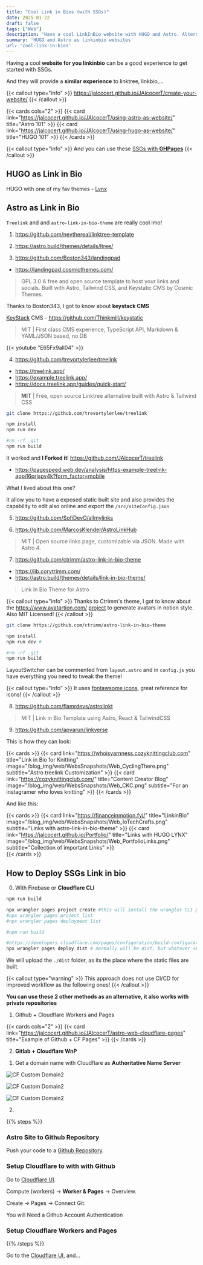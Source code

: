 ```yaml
---
title: "Cool Link in Bios (with SSGs)"
date: 2025-01-22
draft: false
tags: ["Web"]
description: "Have a cool LinkInBio website with HUGO and Astro. Alternative to linktree with Gitlab and Cloudflare WnP Setup."
summary: 'HUGO and Astro as linkinbio websites'
url: 'cool-link-in-bios'
---
```



Having a cool **website for you linkinbio** can be a good experience to get started with SSGs.

And they will provide a **similar experience** to linktree, linkbio,...

{{< callout type="info" >}}
https://jalcocert.github.io/JAlcocerT/create-your-website/
{{< /callout >}}

{{< cards cols="2" >}}
  {{< card link="https://jalcocert.github.io/JAlcocerT/using-astro-as-website/" title="Astro 101" >}}
  {{< card link="https://jalcocert.github.io/JAlcocerT/using-hugo-as-website/" title="HUGO 101" >}}
{{< /cards >}}


{{< callout type="info" >}}
And you can use these [SSGs with **GHPages**](https://jalcocert.github.io/JAlcocerT/how-to-use-github-pages/)
{{< /callout >}}


## HUGO as Link in Bio

HUGO with one of my fav themes - [Lynx](https://jalcocert.github.io/JAlcocerT/portfolio-website-for-social-media)


## Astro as Link in Bio

`Treelink` and and `astro-link-in-bio-theme` are really cool imo!

1. https://github.com/nevthereal/linktree-template

2. https://astro.build/themes/details/ltree/

3. https://github.com/Boston343/landingpad
* https://landingpad.cosmicthemes.com/

> GPL 3.0 A free and open source template to host your links and socials. Built with Astro, Tailwind CSS, and Keystatic CMS by Cosmic Themes.



Thanks to Boston343, I got to know about **keystack CMS**


[KeyStack](https://keystatic.com/) CMS - https://github.com/Thinkmill/keystatic

> MIT | First class CMS experience, TypeScript API, Markdown & YAML/JSON based, no DB

<!-- https://www.youtube.com/watch?v=E65Fx9all04&t=9s -->
{{< youtube "E65Fx9all04" >}}

4. https://github.com/trevortylerlee/treelink
* https://treelink.app/
* https://example.treelink.app/
* https://docs.treelink.app/guides/quick-start/

> **MIT** | Free, open source Linktree alternative built with Astro & Tailwind CSS

```sh
git clone https://github.com/trevortylerlee/treelink

npm install
npm run dev

#rm -rf .git
npm run build
```

It worked and **I Forked it**! https://github.com/JAlcocerT/treelink

* https://pagespeed.web.dev/analysis/https-example-treelink-app/l6prjspv4k?form_factor=mobile

What I lived about this one?

It allow you to have a exposed static built site and also provides the capability to edit also online and export the `/src/siteConfig.json`



5. https://github.com/SofiDevO/allmylinks

6. https://github.com/MarcosKlender/AstroLinkHub

> MIT | Open source links page, customizable via JSON. Made with Astro 4.

7. https://github.com/ctrimm/astro-link-in-bio-theme

* https://lib.corytrimm.com/
* https://astro.build/themes/details/link-in-bio-theme/

> Link In Bio Theme for Astro

{{< callout type="info" >}}
Thanks to Ctrimm's theme, I got to know about the https://www.avatartion.com/ [project](https://github.com/wilmerterrero/Avatartion) to generate avatars in notion style. Also MIT Licensed!
{{< /callout >}}

```sh
git clone https://github.com/ctrimm/astro-link-in-bio-theme

npm install
npm run dev #

#rm -rf .git
npm run build
```

LayoutSwitcher can be commented from `layout.astro` and in `config.js` you have everything you need to tweak the theme!

{{< callout type="info" >}}
It uses [fontawsome icons](https://fontawesome.com/search), great reference for icons!
{{< /callout >}}


8. https://github.com/flamrdevs/astrolinkt

> MIT | Link in Bio Template using Astro, React & TailwindCSS

9. https://github.com/apvarun/linkverse


This is how they can look:

{{< cards >}}
  {{< card link="https://whoisyarnness.cozyknittingclub.com" title="Link in Bio for Knitting" image="/blog_img/web/WebsSnapshots/Web_CyclingThere.png" subtitle="Astro treelink Customization" >}}
  {{< card link="https://cozyknittingclub.com/" title="Content Creator Blog" image="/blog_img/web/WebsSnapshots/Web_CKC.png" subtitle="For an instagramer who loves knitting" >}}
{{< /cards >}}

And like this:

{{< cards >}}
  {{< card link="https://financeinmotion.fyi/" title="LinkinBio" image="/blog_img/web/WebsSnapshots/Web_IoTechCrafts.png" subtitle="Links with astro-link-in-bio-theme" >}}
  {{< card link="https://jalcocert.github.io/Portfolio/" title="Links with HUGO LYNX" image="/blog_img/web/WebsSnapshots/Web_PortfolioLinks.png" subtitle="Collection of important Links" >}}             
{{< /cards >}}


## How to Deploy SSGs Link in bio

0. With Firebase or **Cloudflare CLI**

```sh
npm run build

```

```sh
npx wrangler pages project create #this will install the wrangler CLI package
#npx wrangler pages project list
#npx wrangler pages deployment list

#npm run build

#https://developers.cloudflare.com/pages/configuration/build-configuration/#framework-presets
npx wrangler pages deploy dist # normally will be dist, but whatever <BUILD_OUTPUT_DIRECTORY>
```

We will upload the `./dist` folder, as its the place where the static files are built.

{{< callout type="warning" >}}
This approach does not use CI/CD for improved workflow as the following ones!
{{< /callout >}}

**You can use these 2 other methods as an alternative, it also works with private repositories**

1. Github + Cloudflare Workers and Pages

{{< cards cols="2" >}}
  {{< card link="https://jalcocert.github.io/JAlcocerT/astro-web-cloudflare-pages" title="Example of Github + CF Pages" >}}
{{< /cards >}}

2. **Gitlab + Cloudflare WnP**

<!-- https://gitlab.com/fossengineer1/financeinmotion -->


1. Get a domain name with Cloudflare as **Authoritative Name Server**

![CF Custom Domain2 ](/blog_img/web/Cloudflare/CF-CustomDomain-DNSManagement.png)

![CF Custom Domain2 ](/blog_img/web/Cloudflare/CF-NameServers.png)

![CF Custom Domain2 ](/blog_img/web/Cloudflare/CF-Porkbun-NS.png)

2. 


{{% steps %}}

### Astro Site to Github Repository

Push your code to a [Github Repository](https://jalcocert.github.io/JAlcocerT/github-gists).

### Setup Cloudflare to with with Github

Go to [Cloudflare UI](https://dash.cloudflare.com/).

Compute (workers) -> **Worker & Pages** -> Overview.

Create -> Pages -> Connect Git.

You will Need a Github Account Authentication

### Setup Cloudflare Workers and Pages


{{% /steps %}}

Go to the [Cloudflare UI](https://dash.cloudflare.com), and...